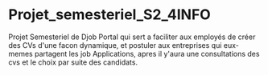 # Projet_semesteriel_S2_4INFO
Projet Semesteriel de Djob Portal qui sert a faciliter aux employés de créer des CVs d'une facon dynamique, et postuler aux entreprises qui eux-memes partagent les job Applications, apres il y'aura une consultations des cvs et le choix par suite des candidats.
